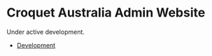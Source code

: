 # Croquet Australia Admin Website

Under active development.

- [Development](documentation/development.md)
